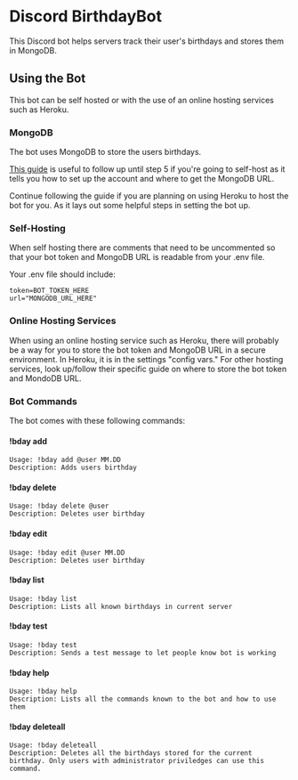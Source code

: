 
# Discord BirthdayBot

This Discord bot helps servers track their user's birthdays and stores them in MongoDB.

## Using the Bot
This bot can be self hosted or with the use of an online hosting services such as Heroku.

### MongoDB
The bot uses MongoDB to store the users birthdays. 

[This guide](https://www.mongodb.com/developer/how-to/use-atlas-on-heroku/) is useful to follow up until step 5 if you're going to self-host as it tells you how to set up the account and where to get the MongoDB URL.

Continue following the guide if you are planning on using Heroku to host the bot for you. As it lays out some helpful steps in setting the bot up.

### Self-Hosting
When self hosting there are comments that need to be uncommented so that your bot token and MongoDB URL is readable from your .env file.

Your .env file should include:
```
token=BOT_TOKEN_HERE
url="MONGODB_URL_HERE"
```

### Online Hosting Services
When using an online hosting service such as Heroku, there will probably be a way for you to store the bot token and MongoDB URL in a secure environment. In Heroku, it is in the settings "config vars." For other hosting services, look up/follow their specific guide on where to store the bot token and MondoDB URL.

### Bot Commands
The bot comes with these following commands:

#### !bday add
````
Usage: !bday add @user MM.DD
Description: Adds users birthday
````
#### !bday delete
````
Usage: !bday delete @user
Description: Deletes user birthday
````
#### !bday edit
````
Usage: !bday edit @user MM.DD
Description: Deletes user birthday
````
#### !bday list
````
Usage: !bday list
Description: Lists all known birthdays in current server
````
#### !bday test
````
Usage: !bday test
Description: Sends a test message to let people know bot is working
````
#### !bday help
````
Usage: !bday help
Description: Lists all the commands known to the bot and how to use them
````
#### !bday deleteall
````
Usage: !bday deleteall
Description: Deletes all the birthdays stored for the current birthday. Only users with administrator priviledges can use this command.
````